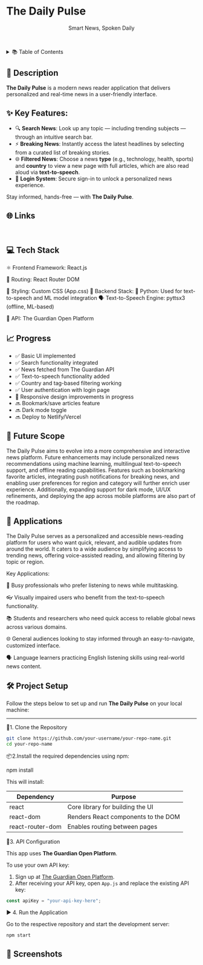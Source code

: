 # The Daily Pulse
<p align="center">
  Smart News, Spoken Daily
</p>

&nbsp; <!-- This creates a white (blank) line -->
<details>
  <summary>📚 Table of Contents</summary>

  - [Description](#-description)
  - [Links](#-links)
  - [Tech Stack](#-tech-stack)
  - [Progress](#-progress)
  - [Future Scope](#-future-scope)
  - [Applications](#-applications)
  - [Project Setup](#-project-setup)
  - [Screenshots](#-screenshots)

</details>

## 📌 Description

**The Daily Pulse** is a modern news reader application that delivers personalized and real-time news in a user-friendly interface.

## ✨ Key Features:
- 🔍 **Search News**: Look up any topic — including trending subjects — through an intuitive search bar.
- ⚡ **Breaking News**: Instantly access the latest headlines by selecting from a curated list of breaking stories.
- 🌐 **Filtered News**: Choose a news **type** (e.g., technology, health, sports) and **country** to view a new page with full articles, which are also read aloud via **text-to-speech**.
- 🔐 **Login System**: Secure sign-in to unlock a personalized news experience.

Stay informed, hands-free — with **The Daily Pulse**.
&nbsp; 
## 🌐 Links
&nbsp;
## 💻 Tech Stack
⚛️ Frontend Framework: React.js

🔀 Routing: React Router DOM

🎨 Styling: Custom CSS (App.css)
🧠 Backend Stack:
🐍 Python: Used for text-to-speech and ML model integration
🗣️ Text-to-Speech Engine: pyttsx3 (offline, ML-based)

📰 API: The Guardian Open Platform
## 📈 Progress

- ✅ Basic UI implemented
- ✅ Search functionality integrated
- ✅ News fetched from The Guardian API
- ✅ Text-to-speech functionality added
- ✅ Country and tag-based filtering working
- ✅ User authentication with login page 
- 🚧 Responsive design improvements in progress
- 🔜 Bookmark/save articles feature
- 🔜 Dark mode toggle
- 🔜 Deploy to Netlify/Vercel


## 🔮 Future Scope
The Daily Pulse aims to evolve into a more comprehensive and interactive news platform. Future enhancements may include personalized news recommendations using machine learning, multilingual text-to-speech support, and offline reading capabilities. Features such as bookmarking favorite articles, integrating push notifications for breaking news, and enabling user preferences for region and category will further enrich user experience. Additionally, expanding support for dark mode, UI/UX refinements, and deploying the app across mobile platforms are also part of the roadmap.

## 🧩 Applications
The Daily Pulse serves as a personalized and accessible news-reading platform for users who want quick, relevant, and audible updates from around the world. It caters to a wide audience by simplifying access to trending news, offering voice-assisted reading, and allowing filtering by topic or region.

Key Applications:

📰 Busy professionals who prefer listening to news while multitasking.

👓 Visually impaired users who benefit from the text-to-speech functionality.

📚 Students and researchers who need quick access to reliable global news across various domains.

🌐 General audiences looking to stay informed through an easy-to-navigate, customized interface.

🗣️ Language learners practicing English listening skills using real-world news content.

## 🛠️ Project Setup

Follow the steps below to set up and run **The Daily Pulse** on your local machine:

---

 📁1. Clone the Repository

```bash
git clone https://github.com/your-username/your-repo-name.git
cd your-repo-name
```
📦2.Install the required dependencies using npm:

npm install

This will install:

| Dependency        | Purpose                               |
|-------------------|---------------------------------------|
| react             | Core library for building the UI      |
| react-dom         | Renders React components to the DOM   |
| react-router-dom  | Enables routing between pages         |

🔑3. API Configuration

This app uses **The Guardian Open Platform**.

To use your own API key:

1. Sign up at [The Guardian Open Platform](https://open-platform.theguardian.com/).
2. After receiving your API key, open `App.js` and replace the existing API key:

```js
const apiKey = "your-api-key-here";
```
▶️ 4. Run the Application

Go to the respective repository and start the development server:

```bash
npm start
```
## 📱 Screenshots

